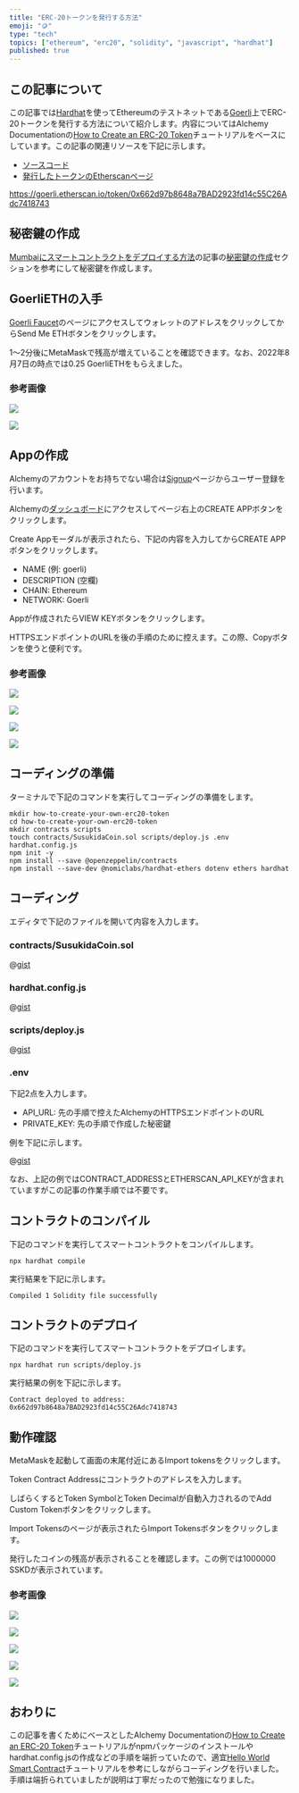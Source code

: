 ```yaml
---
title: "ERC-20トークンを発行する方法"
emoji: "🪙"
type: "tech"
topics: ["ethereum", "erc20", "solidity", "javascript", "hardhat"]
published: true
---
```


## この記事について

この記事では[Hardhat](https://hardhat.org/)を使ってEthereumのテストネットである[Goerli](https://goerli.etherscan.io/)上でERC-20トークンを発行する方法について紹介します。内容についてはAlchemy Documentationの[How to Create an ERC-20 Token](https://docs.alchemy.com/docs/how-to-create-an-erc-20-token-4-steps)チュートリアルをベースにしています。この記事の関連リソースを下記に示します。

- [ソースコード](https://github.com/tatsuyasusukida/how-to-create-your-own-erc20-token/tree/main)
- [発行したトークンのEtherscanページ](https://goerli.etherscan.io/token/0x662d97b8648a7BAD2923fd14c55C26Adc7418743)

https://goerli.etherscan.io/token/0x662d97b8648a7BAD2923fd14c55C26Adc7418743


## 秘密鍵の作成

[Mumbaiにスマートコントラクトをデプロイする方法](https://zenn.dev/tatsuyasusukida/articles/mumbai-smart-contract)の記事の[秘密鍵の作成](https://zenn.dev/tatsuyasusukida/articles/mumbai-smart-contract#%E7%A7%98%E5%AF%86%E9%8D%B5%E3%81%AE%E4%BD%9C%E6%88%90)セクションを参考にして秘密鍵を作成します。



## GoerliETHの入手

[Goerli Faucet](https://goerlifaucet.com/)のページにアクセスしてウォレットのアドレスをクリックしてからSend Me ETHボタンをクリックします。

1〜2分後にMetaMaskで残高が増えていることを確認できます。なお、2022年8月7日の時点では0.25 GoerliETHをもらえました。

### 参考画像

![](/images/articles/how-to-create-your-own-erc20-token/img-faucet-01.jpg)

![](/images/articles/how-to-create-your-own-erc20-token/img-faucet-02.jpg)



## Appの作成

Alchemyのアカウントをお持ちでない場合は[Signup](https://auth.alchemyapi.io/signup)ページからユーザー登録を行います。

Alchemyの[ダッシュボード](https://dashboard.alchemyapi.io/)にアクセスしてページ右上のCREATE APPボタンをクリックします。

Create Appモーダルが表示されたら、下記の内容を入力してからCREATE APPボタンをクリックします。

- NAME (例: goerli)
- DESCRIPTION (空欄)
- CHAIN: Ethereum
- NETWORK: Goerli

Appが作成されたらVIEW KEYボタンをクリックします。

HTTPSエンドポイントのURLを後の手順のために控えます。この際、Copyボタンを使うと便利です。

### 参考画像

![](/images/articles/how-to-create-your-own-erc20-token/img-app-01.jpg)

![](/images/articles/how-to-create-your-own-erc20-token/img-app-02.jpg)

![](/images/articles/how-to-create-your-own-erc20-token/img-app-03.jpg)

![](/images/articles/how-to-create-your-own-erc20-token/img-app-04.jpg)





## コーディングの準備

ターミナルで下記のコマンドを実行してコーディングの準備をします。

```shell
mkdir how-to-create-your-own-erc20-token
cd how-to-create-your-own-erc20-token
mkdir contracts scripts
touch contracts/SusukidaCoin.sol scripts/deploy.js .env hardhat.config.js
npm init -y
npm install --save @openzeppelin/contracts
npm install --save-dev @nomiclabs/hardhat-ethers dotenv ethers hardhat
```



## コーディング

エディタで下記のファイルを開いて内容を入力します。

### contracts/SusukidaCoin.sol

@[gist](https://gist.github.com/tatsuyasusukida/7246f3c7fafb7e83203116bf54f6c83f?file=SusukidaCoin.sol)

### hardhat.config.js

@[gist](https://gist.github.com/tatsuyasusukida/7246f3c7fafb7e83203116bf54f6c83f?file=hardhat.config.js)

### scripts/deploy.js

@[gist](https://gist.github.com/tatsuyasusukida/7246f3c7fafb7e83203116bf54f6c83f?file=deploy.js)

### .env

下記2点を入力します。

- API_URL: 先の手順で控えたAlchemyのHTTPSエンドポイントのURL
- PRIVATE_KEY: 先の手順で作成した秘密鍵

例を下記に示します。

@[gist](https://gist.github.com/tatsuyasusukida/7246f3c7fafb7e83203116bf54f6c83f?file=.env.example)

なお、上記の例ではCONTRACT_ADDRESSとETHERSCAN_API_KEYが含まれていますがこの記事の作業手順では不要です。



## コントラクトのコンパイル

下記のコマンドを実行してスマートコントラクトをコンパイルします。

```shell
npx hardhat compile
```

実行結果を下記に示します。

```
Compiled 1 Solidity file successfully
```


## コントラクトのデプロイ

下記のコマンドを実行してスマートコントラクトをデプロイします。

```shell
npx hardhat run scripts/deploy.js
```

実行結果の例を下記に示します。

```
Contract deployed to address: 0x662d97b8648a7BAD2923fd14c55C26Adc7418743
```



## 動作確認

MetaMaskを起動して画面の末尾付近にあるImport tokensをクリックします。

Token Contract Addressにコントラクトのアドレスを入力します。

しばらくするとToken SymbolとToken Decimalが自動入力されるのでAdd Custom Tokenボタンをクリックします。

Import Tokensのページが表示されたらImport Tokensボタンをクリックします。

発行したコインの残高が表示されることを確認します。この例では1000000 SSKDが表示されています。

### 参考画像

![](/images/articles/how-to-create-your-own-erc20-token/img-check-01.jpg)

![](/images/articles/how-to-create-your-own-erc20-token/img-check-02.jpg)

![](/images/articles/how-to-create-your-own-erc20-token/img-check-03.jpg)

![](/images/articles/how-to-create-your-own-erc20-token/img-check-04.jpg)

![](/images/articles/how-to-create-your-own-erc20-token/img-check-05.jpg)




## おわりに

この記事を書くためにベースとしたAlchemy Documentationの[How to Create an ERC-20 Token](https://docs.alchemy.com/docs/how-to-create-an-erc-20-token-4-steps)チュートリアルがnpmパッケージのインストールやhardhat.config.jsの作成などの手順を端折っていたので、適宜[Hello World Smart Contract](https://docs.alchemy.com/docs/hello-world-smart-contract)チュートリアルを参考にしながらコーディングを行いました。手順は端折られていましたが説明は丁寧だったので勉強になりました。
